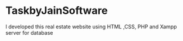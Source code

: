 # TaskbyJainSoftware
I developed this real estate website using HTML ,CSS, PHP and Xampp server for database
